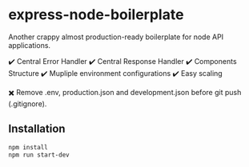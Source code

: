 # express-node-boilerplate
Another crappy almost production-ready boilerplate for node API applications.

✔️ Central Error Handler
✔️ Central Response Handler
✔️ Components Structure
✔️ Mupliple environment configurations
✔️ Easy scaling

✖️ Remove .env, production.json and development.json before git push (.gitignore).

## Installation

```bash
npm install
npm run start-dev
```
